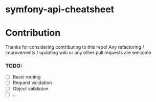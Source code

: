 # symfony-api-cheatsheet

# Contribution
Thanks for considering contributing to this repo! Any refactoring / improvements / updating wiki or any other pull requests are welcome

### TODO:
- [ ] Basic routing
- [ ] Request validation
- [ ] Object validation
- [ ] ...
